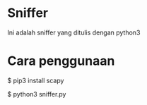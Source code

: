 # Sniffer

Ini adalah sniffer yang ditulis dengan python3

# Cara penggunaan
$ pip3 install scapy

$ python3 sniffer.py
